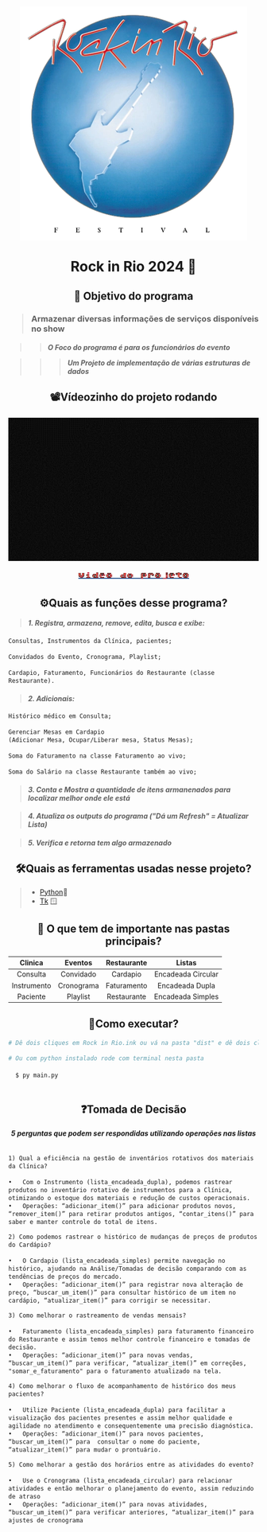 <h1 align="center">
<img src="./assets/RockInRio_1985.webp"/>
<p>Rock in Rio 2024 🎸</p>
</h1>

<h2 align="center"><p>📌 Objetivo do programa</p</h2>
<h3>

> Armazenar diversas informações de serviços disponíveis no show

</h3>

<h4>

>> *O Foco do programa é para os funcionários do evento*

>>>  ***Um Projeto de implementação de várias estruturas de dados*** 

<h2 align = center>

 📽️Vídeozinho do projeto rodando

</h2>

<div align = center>

![Gif-Exemplo do Projeto](./assets/videozinho.gif "Gif do Video")

</div>

<h6 align="center">

![Vídeo do Projeto Imagem](./assets/video_do_projeto.png)

</h6>

</h4>

<h2 align="center">⚙️Quais as funções desse programa?</h2>

> #### ***1. Registra, armazena, remove, edita, busca e exibe:***
````
Consultas, Instrumentos da Clínica, pacientes;

Convidados do Evento, Cronograma, Playlist;

Cardapio, Faturamento, Funcionários do Restaurante (classe Restaurante).
````
> #### ***2. Adicionais:***
````
Histórico médico em Consulta; 

Gerenciar Mesas em Cardapio 
(Adicionar Mesa, Ocupar/Liberar mesa, Status Mesas);

Soma do Faturamento na classe Faturamento ao vivo;

Soma do Salário na classe Restaurante também ao vivo;
````
> #### ***3.  Conta e Mostra a quantidade de itens armanenados para localizar melhor onde ele está***

> #### ***4. Atualiza os outputs do programa ("Dá um Refresh" = Atualizar Lista)***

> #### ***5. Verifica e retorna tem algo armazenado***


<h2 align="center">🛠️Quais as ferramentas usadas nesse projeto?</h2>

> - [Python](https://docs.python.org/3/ "Documentação do Python")🐍
> - [Tk](https://docs.python.org/pt-br/3/library/tkinter.html "Documentação do Tkinter") 🪟

<h2 align="center">📂 O que tem de importante nas pastas principais?</h2>

<div align="center">

|Clinica |Eventos|Restaurante|Listas|
| :---: | :---: | :---: | :---: | 
|Consulta| Convidado | Cardapio | Encadeada Circular
|Instrumento| Cronograma | Faturamento | Encadeada Dupla
|Paciente| Playlist | Restaurante | Encadeada Simples

</div>

<h2 align="center">🧐Como executar?</h2>


````python
# Dê dois cliques em Rock in Rio.ink ou vá na pasta "dist" e dê dois cliques em main.exe
````
````python
# Ou com python instalado rode com terminal nesta pasta
  
  $ py main.py 
  
````

<h2 align="center">❓Tomada de Decisão</h2>

<h6 align="center">

***5 perguntas que podem ser respondidas utilizando operações nas listas***

</h6>

````
1) Qual a eficiência na gestão de inventários rotativos dos materiais da Clínica?

•	Com o Instrumento (lista_encadeada_dupla), podemos rastrear produtos no inventário rotativo de instrumentos para a Clínica, otimizando o estoque dos materiais e redução de custos operacionais.
•	Operações: “adicionar_item()” para adicionar produtos novos, “remover_item()” para retirar produtos antigos, “contar_itens()” para saber e manter controle do total de itens.
````
````
2) Como podemos rastrear o histórico de mudanças de preços de produtos do Cardápio?

•	O Cardapio (lista_encadeada_simples) permite navegação no histórico, ajudando na Análise/Tomadas de decisão comparando com as tendências de preços do mercado.
•	Operações: “adicionar_item()” para registrar nova alteração de preço, “buscar_um_item()” para consultar histórico de um item no cardápio, “atualizar_item()” para corrigir se necessitar.
````
````
3) Como melhorar o rastreamento de vendas mensais?

•	Faturamento (lista_encadeada_simples) para faturamento financeiro do Restaurante e assim temos melhor controle financeiro e tomadas de decisão.
•	Operações: “adicionar_item()” para novas vendas, “buscar_um_item()” para verificar, “atualizar_item()” em correções, "somar_e_faturamento" para o faturamento atualizado na tela.
````
````
4) Como melhorar o fluxo de acompanhamento de histórico dos meus pacientes?

•	Utilize Paciente (lista_encadeada_dupla) para facilitar a visualização dos pacientes presentes e assim melhor qualidade e agilidade no atendimento e consequentemente uma precisão diagnóstica. 	
•	Operações: “adicionar_item()” para novos pacientes, “buscar_um_item()” para  consultar o nome do paciente, “atualizar_item()” para mudar o prontuário.
````
````
5) Como melhorar a gestão dos horários entre as atividades do evento?

•	Use o Cronograma (lista_encadeada_circular) para relacionar atividades e então melhorar o planejamento do evento, assim reduzindo de atraso
•	Operações: “adicionar_item()” para novas atividades, “buscar_um_item()” para verificar anteriores, “atualizar_item()” para ajustes de cronograma
````

